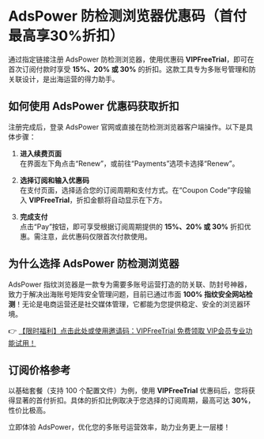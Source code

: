 # AdsPower 防检测浏览器优惠码（首付最高享30%折扣）

通过指定链接注册 AdsPower 防检测浏览器，使用优惠码 **VIPFreeTrial**，即可在首次订阅付款时享受 **15%、20% 或 30%** 的折扣。这款工具专为多账号管理和防关联设计，是出海运营的得力助手。

## 如何使用 AdsPower 优惠码获取折扣

注册完成后，登录 AdsPower 官网或直接在防检测浏览器客户端操作。以下是具体步骤：

1. **进入续费页面**  
   在界面左下角点击“Renew”，或前往“Payments”选项卡选择“Renew”。

   

2. **选择订阅和输入优惠码**  
   在支付页面，选择适合您的订阅周期和支付方式。在“Coupon Code”字段输入 **VIPFreeTrial**，折扣金额将自动显示在下方。

   

3. **完成支付**  
   点击“Pay”按钮，即可享受根据订阅周期提供的 **15%、20% 或 30%** 折扣优惠。需注意，此优惠码仅限首次付款使用。

## 为什么选择 AdsPower 防检测浏览器

AdsPower 指纹浏览器是一款专为需要多账号运营打造的防关联、防封号神器，致力于解决出海账号矩阵安全管理问题，目前已通过市面 **100% 指纹安全网站检测**！无论是电商运营还是社交媒体管理，它都能为您提供稳定、安全的浏览器环境。

👉 [【限时福利】点击此处或使用邀请码：VIPFreeTrial 免费领取 VIP会员专业功能试用！](https://bit.ly/adspower_free)

## 订阅价格参考

以基础套餐（支持 100 个配置文件）为例，使用 **VIPFreeTrial** 优惠码后，您将获得显著的首付折扣。具体的折扣比例取决于您选择的订阅周期，最高可达 **30%**，性价比极高。

立即体验 AdsPower，优化您的多账号运营效率，助力业务更上一层楼！
